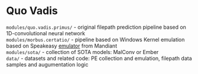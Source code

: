 # Quo Vadis

`modules/quo.vadis.primus/` - original filepath prediction pipeline based on 1D-convolutional neural network  
`modules/morbus.certatio/` -  pipeline based on Windows Kernel emulation based on Speakeasy [emulator](https://github.com/mandiant/speakeasy) from Mandiant  
`modules/sota/` - collection of SOTA models: MalConv or Ember  
`data/` - datasets and related code: PE collection and emulation, filepath data samples and augumentation logic

